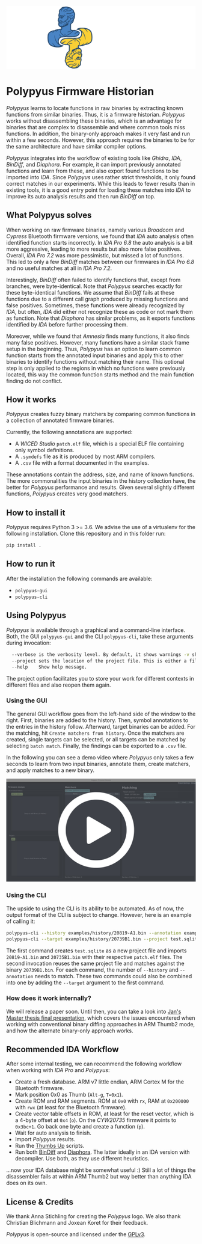 ![Polypyus](doc/polypyus_logo.svg)


# Polypyus Firmware Historian
*Polypyus* learns to locate functions in raw binaries by extracting known functions from similar binaries.
Thus, it is a firmware historian. *Polypyus* works without disassembling these binaries, which is an advantage
for binaries that are complex to disassemble and where common tools miss functions. In addition, the binary-only
approach makes it very fast and run within a few seconds. However, this approach
requires the binaries to be for the same architecture and have similar compiler options.

*Polypyus* integrates into the workflow of existing tools like *Ghidra*, *IDA*, *BinDiff*, and *Diaphora*.
For example, it can import previously annotated functions and learn from these, and also export found functions to be
imported into *IDA*. Since *Polypyus* uses rather strict thresholds, it only found correct matches in our experiments.
While this leads to fewer results than in existing tools, it is a good entry point for loading these matches into
*IDA* to improve its auto analysis results and then run *BinDiff* on top.

## What Polypyus solves
When working on raw firmware binaries, namely various *Broadcom* and *Cypress* Bluetooth firmware versions,
we found that *IDA* auto analysis often identified function starts incorrectly. In *IDA Pro 6.8* the auto
analysis is a bit more aggressive, leading to more results but also more false positives. Overall, *IDA Pro 7.2*
was more pessimistic, but missed a lot of functions. This led to only a few *BinDiff* matches between our firmwares in
*IDA Pro 6.8* and no useful matches at all in *IDA Pro 7.2*.

Interestingly, *BinDiff* often failed to identify
functions that, except from branches, were byte-identical. Note that *Polypyus* searches exactly for these
byte-identical functions. We assume that *BinDiff* fails at these functions due to a different
call graph produced by missing functions and false positives. Sometimes, these functions were already recognized
by *IDA*, but often, *IDA* did either not recognize these as code or not mark them as function.
Note that *Diaphora* has similar problems, as it exports functions identified by *IDA* before further processing
them.

Moreover, while we found that *Amnesia* finds many functions, it also finds many
false positives. However, many functions have a similar stack frame
setup in the beginning. Thus, *Polypyus* has an option to learn common function starts from the annotated
input binaries and apply this to other binaries to identify functions without matching their name.
This optional step is only applied to the regions in which no functions were previously located,
this way the common function starts method and the main function finding do not conflict.

## How it works

*Polypyus* creates fuzzy binary matchers by comparing common functions
in a collection of annotated firmware binaries.

Currently, the following annotations are supported:

* A *WICED Studio* `patch.elf` file, which is a special ELF file containing only symbol definitions.
* A `.symdefs` file as it is produced by most ARM compilers.
* A `.csv` file with a format documented in the examples.

These annotations contain the address, size, and name of known functions.
The more commonalities the input binaries in the history collection have, the better for *Polypyus* performance
and results. Given several slightly different functions, *Polypyus* creates very good matchers.

## How to install it

*Polypyus* requires Python 3 >= 3.6.
We advise the use of a virtualenv for the following installation.
Clone this repository and in this folder run:

```bash
pip install .
```

## How to run it

After the installation the following commands are available:

* `polypyus-gui`
* `polypyus-cli`

## Using Polypyus

*Polypyus* is available through a graphical and a command-line interface.
Both, the GUI `polypyus-gui` and the CLI `polypyus-cli`, take these arguments during invocation:

```bash
  --verbose is the verbosity level. By default, it shows warnings -v shows info -vv show debug information.
  --project sets the location of the project file. This is either a file path or ":memory:".
  --help    Show help message.
```

The project option facilitates you to store your work for different contexts in different files
and also reopen them again.

### Using the GUI

The general GUI workflow goes from the left-hand side of the window to the right.
First, binaries are added to the history. Then, symbol annotations to the entries
in the history follow.
Afterward, target binaries can be added.
For the matching, hit `Create matchers from history`. Once the matchers are created, single targets
can be selected, or all targets can be matched by selecting `batch match`.
Finally, the findings can be exported to a `.csv` file.

In the following you can see a demo video where *Polypyus* only takes a few seconds to learn from two input
binaries, annotate them, create matchers, and apply matches to a new binary.

[![GUI Video](doc/polypyus_video_preview.jpg)](doc/gui_demo.mp4)


### Using the CLI

The upside to using the CLI is its ability to be automated.
As of now, the output format of the CLI is subject to change.
However, here is an example of calling it:

```bash
polypyus-cli --history examples/history/20819-A1.bin --annotation examples/history/20819-A1_patch.elf --history examples/history/20735B1.bin --annotation examples/history/20735B1_patch.elf --project test.sqlite
polypyus-cli --target examples/history/20739B1.bin --project test.sqlite
```

The first command creates `test.sqlite` as a new project file and imports `20819-A1.bin` and `20735B1.bin`
with their respective `patch.elf` files.
The second invocation reuses the same project file and matches against the binary `20739B1.bin`.
For each command, the number of `--history` and `--annotation` needs to match.
These two commands could also be combined into one by adding the `--target` argument to the first command.

### How does it work internally?

We will release a paper soon. Until then, you can take a look into 
[Jan's Master thesis final presentation](doc/jan_msc-final-presentation.pdf), which covers the issues encountered
when working with conventional binary diffing approaches in ARM Thumb2 mode, and how the alternate binary-only
approach works.

## Recommended IDA Workflow

After some internal testing, we can recommend the following workflow when working with *IDA Pro* and *Polypyus*:

* Create a fresh database. ARM v7 little endian, ARM Cortex M for the Bluetooth firmware.
* Mark position 0x0 as Thumb (`Alt-g`, `T=0x1`).
* Create ROM and RAM segments. ROM at `0x0` with `rx`, RAM at `0x200000` with `rwx` (at least for the Bluetooth firmware).
* Create vector table offsets in ROM, at least for the reset vector, which is a 4-byte offset at `0x4` (`o`).
  On the *CYW20735* firmware it points to `0x3bc+1`. Go back one byte and create a function (`p`).
* Wait for auto analysis to finish.
* Import *Polypyus* results.
* Run the [Thumbs Up](https://github.com/CheckPointSW/Karta/blob/master/src/thumbs_up/thumbs_up_firmware.py) scripts.
* Run both [BinDiff](https://www.zynamics.com/bindiff.html) and [Diaphora](http://diaphora.re/).
  The latter ideally in an IDA version with decompiler. Use both, as they use different heuristics.

...now your IDA database might be somewhat useful :) Still a lot of things the disassembler
fails at within ARM Thumb2 but way better than anything IDA does on its own.

## License & Credits

We thank Anna Stichling for creating the *Polypyus* logo.
We also thank Christian Blichmann and Joxean Koret for their feedback.

*Polypyus* is open-source and licensed under the [GPLv3](LICENSE.txt).
